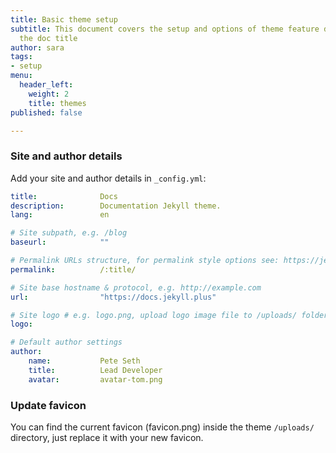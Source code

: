 ```yaml
---
title: Basic theme setup
subtitle: This document covers the setup and options of theme feature described in
  the doc title
author: sara
tags:
- setup
menu:
  header_left:
    weight: 2
    title: themes
published: false

---
```

### Site and author details
Add your site and author details in `_config.yml`:

```yaml
title:              Docs
description:        Documentation Jekyll theme.
lang:               en

# Site subpath, e.g. /blog
baseurl:            ""

# Permalink URLs structure, for permalink style options see: https://jekyllrb.com/docs/permalinks/
permalink:          /:title/

# Site base hostname & protocol, e.g. http://example.com
url:                "https://docs.jekyll.plus"

# Site logo # e.g. logo.png, upload logo image file to /uploads/ folder
logo:      

# Default author settings
author:
    name:           Pete Seth
    title:          Lead Developer  
    avatar:         avatar-tom.png
```

### Update favicon

You can find the current favicon (favicon.png) inside the theme `/uploads/` directory, just replace it with your new favicon.